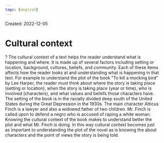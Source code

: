 ```yaml
---
tags: [english] 
---
```

Created: 2022-12-05

# Cultural context
?
The cultural context of a text helps the reader understand what is happening and where. It is made up of several factors including setting or location, background, cultures, beliefs, and community. Each of these items affects how the reader looks at and understanding what is happening in that text. 
For example to understand the plot of the book "To kill a mocking bird" by Lee Harper, the reader must think about where the story is taking place (setting or location), when the story is taking place (year or time), who is involved (characters), and what values and beliefs those characters have. The setting of the book is in the racially divided deep south of the United States during the Great Depression in the 1930s. The main character Atticus Finch is a lawyer and also a widowed father of two children. Mr. Finch is called upon to defend a negro who is accused of raping a white woman. Knowing the cultural context of the book makes to understand better the plot and what Mr. Finch is doing. In this way cultural context becomes just as important to understanding the plot of the novel as is knowing the about characters and the point of views the story is being told.
<!--SR:!2022-12-06,1,230-->